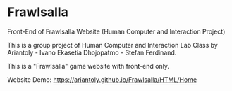 # Frawlsalla
Front-End of Frawlsalla Website (Human Computer and Interaction Project)

This is a group project of Human Computer and Interaction Lab Class by Ariantoly - Ivano Ekasetia Dhojopatmo - Stefan Ferdinand.

This is a "Frawlsalla" game website with front-end only.

Website Demo: https://ariantoly.github.io/Frawlsalla/HTML/Home
